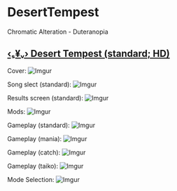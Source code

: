 # DesertTempest
Chromatic Alteration - Duteranopia
## [‹ₛ¥ᵥ› Desert Tempest (standard; HD)](https://www.mediafire.com/file/cefsz0kgndsgbia/‹ₛ¥ᵥ›+Bongo+Cat+《Matt4132》.osk/file) 

Cover:
![Imgur](https://imgur.com/RQj4yx8.png)

Song slect (standard):
![Imgur](https://imgur.com/2ZqBVLW.png)

Results screen (standard):
![Imgur](https://imgur.com/KacQzT7.png)

Mods:
![Imgur](https://imgur.com/JGEtVOM.png)

Gameplay (standard):
![Imgur](https://imgur.com/6gJ3d2l.png)

Gameplay (mania):
![Imgur](https://imgur.com/aeLjPhM.png)

Gameplay (catch):
![Imgur](https://imgur.com/Vpxbumj.png)


Gameplay (taiko):
![Imgur](https://imgur.com/dTXKAvL.png)

Mode Selection:
![Imgur](https://imgur.com/iuRYxvw.png)

